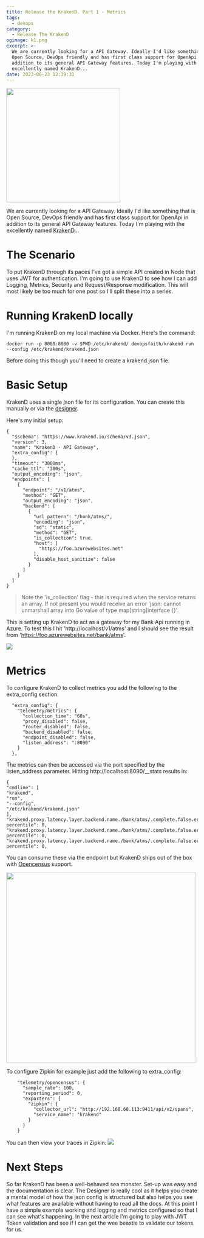 ```yaml
---
title: Release the KrakenD. Part 1 - Metrics
tags:
  - devops
category:
  - Release The KrakenD
ogimage: k1.png
excerpt: >-
  We are currently looking for a API Gateway. Ideally I'd like something that is
  Open Source, DevOps friendly and has first class support for OpenApi in
  addition to its general API Gateway features. Today I'm playing with the
  excellently named KrakenD...
date: 2023-06-23 12:39:31
---
```



<img src="./k1.png" width = 300/>

We are currently looking for a API Gateway. Ideally I'd like something that is Open Source, DevOps friendly and has first class support for OpenApi in addition to its general API Gateway features. Today I'm playing with the excellently named [KrakenD](https://www.krakend.io/)...

# The Scenario
To put KrakenD through its paces I've got a simple API created in Node that uses JWT for authentication. I'm going to use KrakenD to see how I can add Logging, Metrics, Security and Request/Response modification. This will most likely be too much for one post so I'll split these into a series.

# Running KrakenD locally
I'm running KrakenD on my local machine via Docker. Here's the command:
```
docker run -p 8080:8080 -v $PWD:/etc/krakend/ devopsfaith/krakend run --config /etc/krakend/krakend.json
```

Before doing this though you'll need to create a krakend.json file.

# Basic Setup
KrakenD uses a single json file for its configuration. You can create this manually or via the [designer](https://designer.krakend.io/#!/).

Here's my initial setup:

```
{
  "$schema": "https://www.krakend.io/schema/v3.json",
  "version": 3,
  "name": "KrakenD - API Gateway",
  "extra_config": {
  },
  "timeout": "3000ms",
  "cache_ttl": "300s",
  "output_encoding": "json",
  "endpoints": [
    {
      "endpoint": "/v1/atms",
      "method": "GET",
      "output_encoding": "json",
      "backend": [
        {
          "url_pattern": "/bank/atms/",
          "encoding": "json",
          "sd": "static",
          "method": "GET",
          "is_collection": true,
          "host": [
            "https://foo.azurewebsites.net"
          ],
          "disable_host_sanitize": false
        }
      ]
    }
  ]
}
```

> Note the 'is_collection' flag - this is required when the service returns an array. If not present you would receive an error 'json: cannot unmarshall array into Go value of type map[string]interface {}'.

This is setting up KrakenD to act as a gateway for my Bank Api running in Azure. To test this I hit 'http://localhost/v1/atms' and I should see the result from 'https://foo.azurewebsites.net/bank/atms'.

<img src="k2.png"/>


# Metrics
To configure KrakenD to collect metrics you add the following to the extra_config section.

```
  "extra_config": {
    "telemetry/metrics": {
      "collection_time": "60s",
      "proxy_disabled": false,
      "router_disabled": false,
      "backend_disabled": false,
      "endpoint_disabled": false,
      "listen_address": ":8090"
    }
  },
  ```

  The metrics can then be accessed via the port specified by the listen_address parameter. Hitting http://localhost:8090/__stats results in:

  ```
  {
"cmdline": [
"krakend",
"run",
"--config",
"/etc/krakend/krakend.json"
],
"krakend.proxy.latency.layer.backend.name./bank/atms/.complete.false.error.false.50-percentile": 0,
"krakend.proxy.latency.layer.backend.name./bank/atms/.complete.false.error.false.75-percentile": 0,
"krakend.proxy.latency.layer.backend.name./bank/atms/.complete.false.error.false.95-percentile": 0,
  ```

You can consume these via the endpoint but KrakenD ships out of the box with [Opencensus](https://opencensus.io/) support.

<img src="k3.png" width="500px"/>

To configure Zipkin for example just add the following to extra_config:

```
    "telemetry/opencensus": {
      "sample_rate": 100,
      "reporting_period": 0,
      "exporters": {
        "zipkin": {
          "collector_url": "http://192.168.68.113:9411/api/v2/spans",
          "service_name": "krakend"
        }
      }
    }
```

You can then view your traces in Zipkin:
<img src="k4.png">

# Next Steps
So far KrakenD has been a well-behaved sea monster. Set-up was easy and the documentation is clear. The Designer is really cool as it helps you create a mental model of how the json config is structured but also helps you see what features are available without having to read all the docs. At this point I have a simple example working and logging and metrics configured so that I can see what's happening. In the next article I'm going to play with JWT Token validation and see if I can get the wee beastie to validate our tokens for us.
